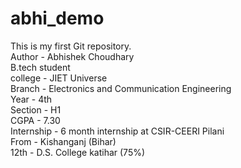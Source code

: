 # abhi_demo
This is my first Git repository.
<br>
Author - Abhishek Choudhary
<br>
B.tech student
<br>
college - JIET Universe
<br>
Branch - Electronics and Communication Engineering
<br>
Year - 4th
<br>
Section - H1
<br>
CGPA - 7.30
<br>
Internship - 6 month internship at CSIR-CEERI Pilani
<br>
From - Kishanganj (Bihar)
<br>
12th - D.S. College katihar (75%)

